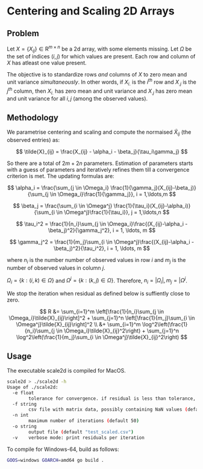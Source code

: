 # Centering and Scaling 2D Arrays

## Problem

Let $X = \{X_{ij}\} \in \mathrm{R}^{m \times n}$ be a 2d array, with some elements missing. Let $\Omega$ be the set of indices $(i,j)$ for which values are present. Each row and column of $X$ has atleast one value present.

The objective is to standardize rows _and_ columns of $X$ to zero mean and unit variance _simultaneously_. In other words, if $X_{i.}$ is the $i^{th}$ row and $X_{.j}$ is the $j^{th}$ column, then $X_{i.}$ has zero mean and unit variance and $X_{.j}$ has zero mean and unit variance for all $i, j$ (among the observed values).


## Methodology

We parametrise centering and scaling and compute the normaised $\tilde{X}_{ij}$ (the observed entries) as:

$$ \tilde{X}_{ij} = \frac{X_{ij} - \alpha_i - \beta_j}{\tau_i\gamma_j} $$

So there are a total of $2m+2n$ parameters. Estimation of parameters starts with a guess of parameters and iteratively refines them till a convergence criterion is met. The updating formulas are:

$$ \alpha_i = \frac{\sum_{j \in \Omega_i} \frac{1}{\gamma_j}(X_{ij}-\beta_j)}{\sum_{j \in \Omega_i}\frac{1}{\gamma_j}}, i = 1,\ldots,m $$

$$ \beta_j = \frac{\sum_{i \in \Omega^j} \frac{1}{\tau_i}(X_{ij}-\alpha_i)}{\sum_{i \in \Omega^j}\frac{1}{\tau_i}}, j = 1,\ldots,n $$

$$ \tau_i^2 = \frac{1}{n_i}\sum_{j \in \Omega_i}\frac{(X_{ij}-\alpha_i -\beta_j)^2}{\gamma_j^2}, i = 1, \ldots, m $$

$$ \gamma_j^2 = \frac{1}{m_j}\sum_{i \in \Omega^j}\frac{(X_{ij}-\alpha_i -\beta_j)^2}{\tau_i^2}, i = 1, \ldots, m $$

where $n_i$ is the number number of observed values in row $i$ and $m_j$ is the number of observed values in column $j$.

$\Omega_i = \{k: (i,k) \in \Omega\}$ and $\Omega^j = \{k: (k,j) \in \Omega\}$. Therefore, $n_i = \vert \Omega_i \vert, m_j = \vert \Omega^j$.


We stop the iteration when residual as defined below is suffiently close to zero.

$$
R &= \sum_{i=1}^m \left[\frac{1}{n_i}\sum_{j \in \Omega_i}\tilde{X}_{ij}\right]^2 + \sum_{j=1}^n \left[\frac{1}{m_j}\sum_{i \in \Omega^j}\tilde{X}_{ij}\right]^2 \\ &+ \sum_{i=1}^m \log^2\left(\frac{1}{n_i}\sum_{j \in \Omega_i}\tilde{X}_{ij}^2\right) + \sum_{j=1}^n \log^2\left(\frac{1}{m_j}\sum_{i \in \Omega^j}\tilde{X}_{ij}^2\right)
$$

## Usage
The executable scale2d is compiled for MacOS.

```bash
scale2d > ./scale2d -h
Usage of ./scale2d:
  -e float
    	tolerance for convergence. if residual is less than tolerance, iterations will terminate (default 0.1)
  -f string
    	csv file with matrix data, possibly containing NaN values (default "test.csv")
  -n int
    	maximum number of iterations (default 50)
  -o string
    	output file (default "test_scaled.csv")
  -v	verbose mode: print residuals per iteration
```

To compile for Windows-64, build as follows:
```bash
GOOS=windows GOARCH=amd64 go build .
```